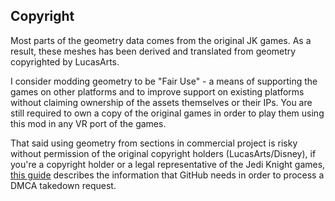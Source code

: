 ## Copyright

Most parts of the geometry data comes from the original JK games. As a result, these meshes has been derived and translated from geometry copyrighted by LucasArts.

I consider modding geometry to be "Fair Use" - a means of supporting the games on other platforms and to improve support on existing platforms without claiming ownership of the assets themselves or their IPs. You are still required to own a copy of the original games in order to play them using this mod in any VR port of the games.

That said using geometry from sections in commercial project is risky without permission of the original copyright holders (LucasArts/Disney), if you're a copyright holder or a legal representative of the Jedi Knight games, [this guide](https://docs.github.com/en/site-policy/content-removal-policies/guide-to-submitting-a-dmca-takedown-notice) describes the information that GitHub needs in order to process a DMCA takedown request.